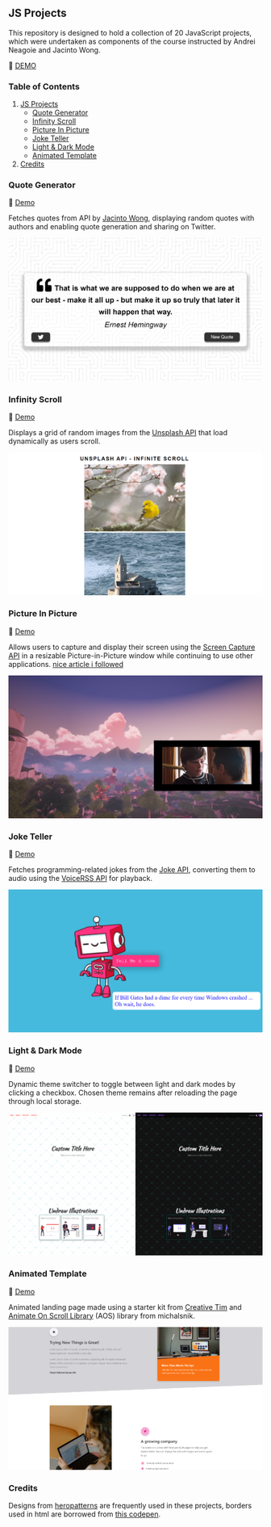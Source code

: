 ## JS Projects
This repository is designed to hold a collection of 20 JavaScript projects, which were undertaken as components of the course instructed by Andrei Neagoie and Jacinto Wong.

:rocket: [DEMO](https://vermillion-puffpuff-312cf5.netlify.app)

### Table of Contents

1. [JS Projects](#js-projects)
   - [Quote Generator](#quote-generator)
   - [Infinity Scroll](#infinity-scroll)
   - [Picture In Picture](#picture-in-picture)
   - [Joke Teller](#joke-teller)
   - [Light & Dark Mode](#light-dark-mode)
   - [Animated Template](#animated-template)
2. [Credits](#credits)


### Quote Generator

:rocket: [Demo](https://vermillion-puffpuff-312cf5.netlify.app/01-quote-generator/)

Fetches quotes from API by [Jacinto Wong](https://github.com/JacintoDesign), displaying random quotes with authors and enabling quote generation and sharing on Twitter.

![Screen projektu](01-quote-generator/quoteGenerator.png)

### Infinity Scroll

:rocket: [Demo](https://vermillion-puffpuff-312cf5.netlify.app/02-infinity-scroll/)

Displays a grid of random images from the [Unsplash API](https://unsplash.com/developers) that load dynamically as users scroll.

![Screen projektu](02-infinity-scroll/InfinityScroll.png)

### Picture In Picture

:rocket: [Demo](https://vermillion-puffpuff-312cf5.netlify.app/03-picture-in-picture/)

Allows users to capture and display their screen using the [Screen Capture API](https://developer.mozilla.org/en-US/docs/Web/API/Screen_Capture_API/Using_Screen_Capture) in a resizable Picture-in-Picture window while continuing to use other applications. [nice article i followed](https://css-tricks.com/an-introduction-to-the-picture-in-picture-web-api/)

![Screen projektu](03-picture-in-picture/PictureInPicture.png)

### Joke Teller

:rocket: [Demo](https://vermillion-puffpuff-312cf5.netlify.app/04-joke-teller/)

Fetches programming-related jokes from the [Joke API](https://sv443.net/jokeapi/v2/), converting them to audio using the [VoiceRSS API](https://www.voicerss.org/api/) for playback.

![Screen projektu](04-joke-teller/JokesOnYou.png)

### Light & Dark Mode

:rocket: [Demo](https://vermillion-puffpuff-312cf5.netlify.app/05-light-dark-mode/)

Dynamic theme switcher to toggle between light and dark modes by clicking a checkbox. Chosen theme remains after reloading the page through local storage.

![Screen projektu](05-light-dark-mode/LightDarkMode.png)

### Animated Template

:rocket: [Demo](https://vermillion-puffpuff-312cf5.netlify.app/06-animated-template/)

Animated landing page made using a starter kit from [Creative Tim](https://www.creative-tim.com/learning-lab/tailwind-starter-kit/landing) and [Animate On Scroll Library](https://github.com/michalsnik/aos) (AOS) library from michalsnik.

![Screen projektu](06-animated-template/AnimatedTemplate.png)

### Credits
Designs from [heropatterns](https://heropatterns.com) are frequently used in these projects, borders used in html are borrowed from [this codepen](https://codepen.io/t_afif/pen/eYeqvMe).